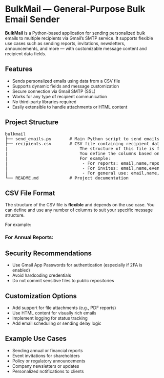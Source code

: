 # BulkMail — General-Purpose Bulk Email Sender

**BulkMail** is a Python-based application for sending personalized bulk emails to multiple recipients via Gmail’s SMTP service. It supports flexible use cases such as sending reports, invitations, newsletters, announcements, and more — with customizable message content and recipient data fields.

## Features
- Sends personalized emails using data from a CSV file
- Supports dynamic fields and message customization
- Secure connection via Gmail SMTP (SSL)
- Works for any type of recipient communication
- No third-party libraries required
- Easily extensible to handle attachments or HTML content



<h2>Project Structure</h2>
<pre>
bulkmail
├── send_emails.py       # Main Python script to send emails
├── recipients.csv       # CSV file containing recipient data
|                            The structure of this file is flexible.
|                            You define the columns based on your use case.
|                            For example:
|                             - For reports: email,name,report_type
|                             - For invites: email,name,event_name,event_date
|                             - For general use: email,name,message 
└── README.md            # Project documentation 
</pre>



## CSV File Format
The structure of the CSV file is **flexible** and depends on the use case. You can define and use any number of columns to suit your specific message structure.

For example:
### For Annual Reports:


## Security Recommendations
- Use Gmail App Passwords for authentication (especially if 2FA is enabled)
- Avoid hardcoding credentials
- Do not commit sensitive files to public repositories

## Customization Options
- Add support for file attachments (e.g., PDF reports)
- Use HTML content for visually rich emails
- Implement logging for status tracking
- Add email scheduling or sending delay logic

## Example Use Cases
- Sending annual or financial reports
- Event invitations for shareholders
- Policy or regulatory announcements
- Company newsletters or updates
- Personalized notifications to clients





